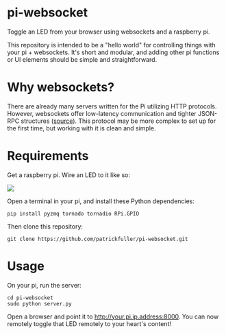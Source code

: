 pi-websocket
============

Toggle an LED from your browser using websockets and a raspberry pi.

This repository is intended to be a "hello world" for controlling things with
your pi + websockets. It's short and modular, and adding other pi functions
or UI elements should be simple and straightforward.

Why websockets?
===============

There are already many servers written for the Pi utilizing HTTP protocols.
However, websockets offer low-latency communication and tighter JSON-RPC
structures ([source](http://stackoverflow.com/questions/14703627/websockets-protocol-vs-http)).
This protocol may be more complex to set up for the first time, but working
with it is clean and simple.


Requirements
============

Get a raspberry pi. Wire an LED to it like so:

![](https://projects.drogon.net/wp-content/uploads/2012/06/1led_gpio_bb1.jpg)

Open a terminal in your pi, and install these Python dependencies:

```
pip install pyzmq tornado tornadio RPi.GPIO
```

Then clone this repository:

```
git clone https://github.com/patrickfuller/pi-websocket.git
```

Usage
=====

On your pi, run the server:

```
cd pi-websocket
sudo python server.py
```

Open a browser and point it to http://your.pi.ip.address:8000. You can now
remotely toggle that LED remotely to your heart's content!
